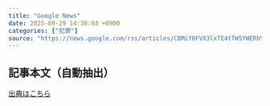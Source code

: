 ```yaml
---
title: "Google News"
date: 2025-09-29 14:30:03 +0900
categories: ["犯罪"]
source: "https://news.google.com/rss/articles/CBMif0FVX3lxTE4tTW5YWERhSFBybmE3c29WaE1kVkUtR2JEelFtOTgzOENxd3hmMnU2NmFKZDRPdTlydGxjUmdsNlFyT3U0T09Eell1V09hLWlkT256cTk1a29LdWdwNEt2U0J4UmRudEtaUDNOWWdlR0M4VVZvVGh4OVlFTzUyRzg?oc=5"
---
```


## 記事本文（自動抽出）
<body class="y0K44d EA71Tc" id="readabilityBody"></body>

[出典はこちら](https://news.google.com/rss/articles/CBMif0FVX3lxTE4tTW5YWERhSFBybmE3c29WaE1kVkUtR2JEelFtOTgzOENxd3hmMnU2NmFKZDRPdTlydGxjUmdsNlFyT3U0T09Eell1V09hLWlkT256cTk1a29LdWdwNEt2U0J4UmRudEtaUDNOWWdlR0M4VVZvVGh4OVlFTzUyRzg?oc=5)
